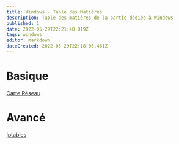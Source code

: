 ```yaml
---
title: Windows - Table des Matières
description: Table des matières de la partie dédiée à Windows
published: 1
date: 2022-05-29T22:21:48.819Z
tags: windows
editor: markdown
dateCreated: 2022-05-29T22:18:06.461Z
---
```




# Basique
[Carte Réseau](/linux/carte-réseau)
# Avancé
[Iptables](/linux/iptables)
